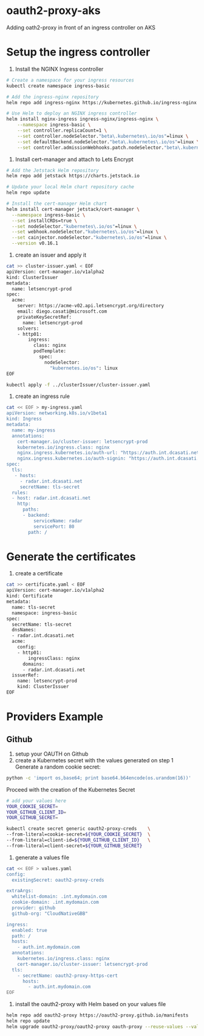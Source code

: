 # oauth2-proxy-aks
Adding oath2-proxy in front of an ingress controller on AKS

# Setup the ingress controller 

1. Install the NGINX Ingress controller
```bash
# Create a namespace for your ingress resources
kubectl create namespace ingress-basic

# Add the ingress-nginx repository
helm repo add ingress-nginx https://kubernetes.github.io/ingress-nginx

# Use Helm to deploy an NGINX ingress controller
helm install nginx-ingress ingress-nginx/ingress-nginx \
    --namespace ingress-basic \
    --set controller.replicaCount=1 \
    --set controller.nodeSelector."beta\.kubernetes\.io/os"=linux \
    --set defaultBackend.nodeSelector."beta\.kubernetes\.io/os"=linux \
    --set controller.admissionWebhooks.patch.nodeSelector."beta\.kubernetes\.io/os"=linux
```

1. Install cert-manager and attach to Lets Encrypt

```bash
# Add the Jetstack Helm repository
helm repo add jetstack https://charts.jetstack.io

# Update your local Helm chart repository cache
helm repo update

# Install the cert-manager Helm chart
helm install cert-manager jetstack/cert-manager \
  --namespace ingress-basic \
  --set installCRDs=true \
  --set nodeSelector."kubernetes\.io/os"=linux \
  --set webhook.nodeSelector."kubernetes\.io/os"=linux \
  --set cainjector.nodeSelector."kubernetes\.io/os"=linux \
  --version v0.16.1
```

1. create an issuer and apply it

```bash
cat >> cluster-issuer.yaml < EOF
apiVersion: cert-manager.io/v1alpha2
kind: ClusterIssuer
metadata:
  name: letsencrypt-prod
spec:
  acme:
    server: https://acme-v02.api.letsencrypt.org/directory
    email: diego.casati@microsoft.com
    privateKeySecretRef:
      name: letsencrypt-prod
    solvers:
    - http01:
        ingress:
          class: nginx
          podTemplate:
            spec:
              nodeSelector:
                "kubernetes.io/os": linux
EOF

kubectl apply -f ../clusterIssuer/cluster-issuer.yaml 
```

1. create an ingress rule

```bash
cat << EOF > my-ingress.yaml
apiVersion: networking.k8s.io/v1beta1
kind: Ingress
metadata:
  name: my-ingress
  annotations:
    cert-manager.io/cluster-issuer: letsencrypt-prod 
    kubernetes.io/ingress.class: nginx
    nginx.ingress.kubernetes.io/auth-url: "https://auth.int.dcasati.net/oauth2/auth"
    nginx.ingress.kubernetes.io/auth-signin: "https://auth.int.dcasati.net/oauth2/start?rd=https%3A%2F%2F$host$request_uri"
spec:
  tls:
   - hosts:
     - radar.int.dcasati.net
     secretName: tls-secret
  rules:
  - host: radar.int.dcasati.net
    http:
      paths: 
      - backend:
          serviceName: radar
          servicePort: 80
        path: /

```
# Generate the certificates

1. create a certificate 
```bash
cat >> certificate.yaml < EOF
apiVersion: cert-manager.io/v1alpha2
kind: Certificate
metadata:
  name: tls-secret
  namespace: ingress-basic
spec:
  secretName: tls-secret
  dnsNames:
  - radar.int.dcasati.net
  acme:
    config:
    - http01:
        ingressClass: nginx
      domains:
      - radar.int.dcasati.net
  issuerRef:
    name: letsencrypt-prod
    kind: ClusterIssuer
EOF
```

# Providers Example
## Github

1. setup your OAUTH on Github
1. create a Kubernetes secret with the values generated on step 1
Generate a random cookie secret:
```bash
python -c 'import os,base64; print base64.b64encode(os.urandom(16))'
```

Proceed with the creation of the Kubernetes Secret
```bash
# add your values here
YOUR_COOKIE_SECRET=
YOUR_GITHUB_CLIENT_ID=
YOUR_GITHUB_SECRET=

kubectl create secret generic oauth2-proxy-creds    \
--from-literal=cookie-secret=${YOUR_COOKIE_SECRET}  \
--from-literal=client-id=${YOUR_GITHUB_CLIENT_ID}   \
--from-literal=client-secret=${YOUR_GITHUB_SECRET}
```
1. generate a values file

```bash
cat << EOF > values.yaml
config:
  existingSecret: oauth2-proxy-creds

extraArgs:
  whitelist-domain: .int.mydomain.com
  cookie-domain: .int.mydomain.com
  provider: github
  github-org: "CloudNativeGBB" 

ingress:
  enabled: true
  path: /
  hosts:
    - auth.int.mydomain.com
  annotations:
    kubernetes.io/ingress.class: nginx
    cert-manager.io/cluster-issuer: letsencrypt-prod
  tls:
    - secretName: oauth2-proxy-https-cert
      hosts:
        - auth.int.mydomain.com
EOF
```

1. install the oauth2-proxy with Helm based on your values file

```bash
helm repo add oauth2-proxy https://oauth2-proxy.github.io/manifests
helm repo update
helm upgrade oauth2-proxy/oauth2-proxy oauth-proxy --reuse-values --values oauth2-proxy-providers/gh/values.yaml
```
